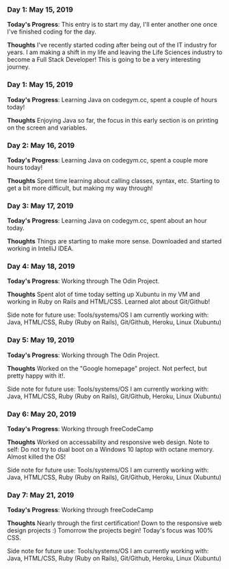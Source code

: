 ### Day 1: May 15, 2019

**Today's Progress**: This entry is to start my day, I'll enter another one once I've finished coding for the day.

**Thoughts** I've recently started coding after being out of the IT industry for years. I am making a shift in my life and leaving the Life Sciences industry to become a Full Stack Developer! This is going to be a very interesting journey.

### Day 1: May 15, 2019

**Today's Progress**: Learning Java on codegym.cc, spent a couple of hours today!

**Thoughts** Enjoying Java so far, the focus in this early section is on printing on the screen and variables.

### Day 2: May 16, 2019

**Today's Progress**: Learning Java on codegym.cc, spent a couple more hours today!

**Thoughts** Spent time learning about calling classes, syntax, etc. Starting to get a bit more difficult, but making my way through!

### Day 3: May 17, 2019

**Today's Progress**: Learning Java on codegym.cc, spent about an hour today.

**Thoughts** Things are starting to make more sense. Downloaded and started working in IntelliJ IDEA.

### Day 4: May 18, 2019

**Today's Progress**: Working through The Odin Project.

**Thoughts** Spent alot of time today setting up Xubuntu in my VM and working in Ruby on Rails and HTML/CSS. Learned alot about Git/Github!

Side note for future use: Tools/systems/OS I am currently working with: Java, HTML/CSS, Ruby (Ruby on Rails), Git/Github, Heroku, Linux (Xubuntu)

### Day 5: May 19, 2019

**Today's Progress**: Working through The Odin Project.

**Thoughts** Worked on the "Google homepage" project. Not perfect, but pretty happy with it!.

Side note for future use: Tools/systems/OS I am currently working with: Java, HTML/CSS, Ruby (Ruby on Rails), Git/Github, Heroku, Linux (Xubuntu)

### Day 6: May 20, 2019

**Today's Progress**: Working through freeCodeCamp

**Thoughts** Worked on accessability and responsive web design. Note to self: Do not try to dual boot on a Windows 10 laptop with octane memory. Almost killed the OS!

Side note for future use: Tools/systems/OS I am currently working with: Java, HTML/CSS, Ruby (Ruby on Rails), Git/Github, Heroku, Linux (Xubuntu)

### Day 7: May 21, 2019

**Today's Progress**: Working through freeCodeCamp

**Thoughts** Nearly through the first certification! Down to the responsive web design projects :) Tomorrow the projects begin! Today's focus was 100% CSS.

Side note for future use: Tools/systems/OS I am currently working with: Java, HTML/CSS, Ruby (Ruby on Rails), Git/Github, Heroku, Linux (Xubuntu)
